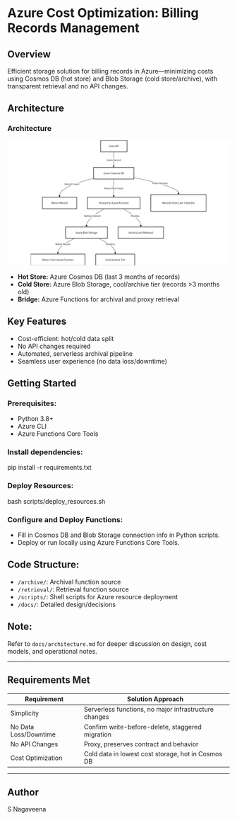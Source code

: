 # Azure Cost Optimization: Billing Records Management

## Overview

Efficient storage solution for billing records in Azure—minimizing costs using Cosmos DB (hot store) and Blob Storage (cold store/archive), with transparent retrieval and no API changes.

## Architecture

### Architecture

![Architecture Diagram](architecture.png)

- **Hot Store:** Azure Cosmos DB (last 3 months of records)
- **Cold Store:** Azure Blob Storage, cool/archive tier (records >3 months old)
- **Bridge:** Azure Functions for archival and proxy retrieval

## Key Features

- Cost-efficient: hot/cold data split
- No API changes required
- Automated, serverless archival pipeline
- Seamless user experience (no data loss/downtime)

## Getting Started

### Prerequisites:

- Python 3.8+
- Azure CLI
- Azure Functions Core Tools

### Install dependencies:

pip install -r requirements.txt


### Deploy Resources:

bash scripts/deploy_resources.sh


### Configure and Deploy Functions:

- Fill in Cosmos DB and Blob Storage connection info in Python scripts.
- Deploy or run locally using Azure Functions Core Tools.

## Code Structure:

- `/archive/`: Archival function source
- `/retrieval/`: Retrieval function source
- `/scripts/`: Shell scripts for Azure resource deployment
- `/docs/`: Detailed design/decisions

## Note:

Refer to `docs/architecture.md` for deeper discussion on design, cost models, and operational notes.

---

## Requirements Met

| Requirement           | Solution Approach                                        |
|-----------------------|----------------------------------------------------------|
| Simplicity            | Serverless functions, no major infrastructure changes    |
| No Data Loss/Downtime | Confirm write-before-delete, staggered migration         |
| No API Changes        | Proxy, preserves contract and behavior                   |
| Cost Optimization     | Cold data in lowest cost storage, hot in Cosmos DB       |

---

## Author

S Nagaveena
